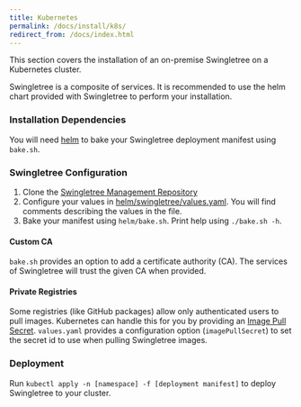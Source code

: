 ```yaml
---
title: Kubernetes
permalink: /docs/install/k8s/
redirect_from: /docs/index.html
---
```


This section covers the installation of an on-premise Swingletree on a Kubernetes cluster.

Swingletree is a composite of services. It is recommended to use the helm chart provided with Swingletree to perform your installation.

### Installation Dependencies

You will need [helm](https://helm.sh/) to bake your Swingletree deployment manifest using `bake.sh`.

### Swingletree Configuration

1. Clone the [Swingletree Management Repository](https://github.com/swingletree-oss/swingletree)
2. Configure your values in [helm/swingletree/values.yaml][helm-values]. You will find comments describing the values in the file.
3. Bake your manifest using `helm/bake.sh`. Print help using `./bake.sh -h`.

#### Custom CA

`bake.sh` provides an option to add a certificate authority (CA). The services of Swingletree will trust the given CA when provided.

#### Private Registries

Some registries (like GitHub packages) allow only authenticated users to pull images. Kubernetes can handle this for you by providing an [Image Pull Secret][image-pull-secret]. `values.yaml` provides a configuration option (`imagePullSecret`) to set the secret id to use when pulling Swingletree images.

### Deployment

Run `kubectl apply -n [namespace] -f [deployment manifest]` to deploy Swingletree to your cluster.


[helm-values]: https://github.com/swingletree-oss/swingletree/blob/master/helm/swingletree/values.yaml
[image-pull-secret]: https://kubernetes.io/docs/tasks/configure-pod-container/pull-image-private-registry/
